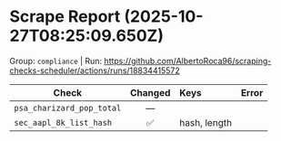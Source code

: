 # Scrape Report (2025-10-27T08:25:09.650Z)

Group: `compliance`  |  Run: https://github.com/AlbertoRoca96/scraping-checks-scheduler/actions/runs/18834415572

| Check | Changed | Keys | Error |
|---|:---:|:--|:--|
| `psa_charizard_pop_total` | — |  |  |
| `sec_aapl_8k_list_hash` | ✅ | hash, length |  |
